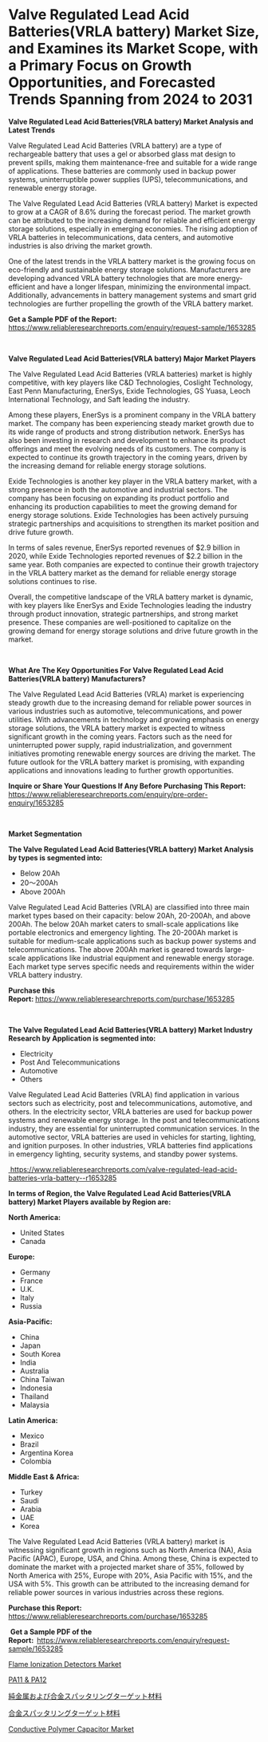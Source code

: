 <p><h1>Valve Regulated Lead Acid Batteries(VRLA battery) Market Size, and Examines its Market Scope, with a Primary Focus on Growth Opportunities, and Forecasted Trends Spanning from 2024 to 2031</h1></p><p><strong>Valve Regulated Lead Acid Batteries(VRLA battery) Market Analysis and Latest Trends</strong></p>
<p><p>Valve Regulated Lead Acid Batteries (VRLA battery) are a type of rechargeable battery that uses a gel or absorbed glass mat design to prevent spills, making them maintenance-free and suitable for a wide range of applications. These batteries are commonly used in backup power systems, uninterruptible power supplies (UPS), telecommunications, and renewable energy storage.</p><p>The Valve Regulated Lead Acid Batteries (VRLA battery) Market is expected to grow at a CAGR of 8.6% during the forecast period. The market growth can be attributed to the increasing demand for reliable and efficient energy storage solutions, especially in emerging economies. The rising adoption of VRLA batteries in telecommunications, data centers, and automotive industries is also driving the market growth.</p><p>One of the latest trends in the VRLA battery market is the growing focus on eco-friendly and sustainable energy storage solutions. Manufacturers are developing advanced VRLA battery technologies that are more energy-efficient and have a longer lifespan, minimizing the environmental impact. Additionally, advancements in battery management systems and smart grid technologies are further propelling the growth of the VRLA battery market.</p></p>
<p><strong>Get a Sample PDF of the Report:&nbsp;</strong> <a href="https://www.reliableresearchreports.com/enquiry/request-sample/1653285">https://www.reliableresearchreports.com/enquiry/request-sample/1653285</a></p>
<p>&nbsp;</p>
<p><strong>Valve Regulated Lead Acid Batteries(VRLA battery) Major Market Players</strong></p>
<p><p>The Valve Regulated Lead Acid Batteries (VRLA batteries) market is highly competitive, with key players like C&D Technologies, Coslight Technology, East Penn Manufacturing, EnerSys, Exide Technologies, GS Yuasa, Leoch International Technology, and Saft leading the industry. </p><p>Among these players, EnerSys is a prominent company in the VRLA battery market. The company has been experiencing steady market growth due to its wide range of products and strong distribution network. EnerSys has also been investing in research and development to enhance its product offerings and meet the evolving needs of its customers. The company is expected to continue its growth trajectory in the coming years, driven by the increasing demand for reliable energy storage solutions.</p><p>Exide Technologies is another key player in the VRLA battery market, with a strong presence in both the automotive and industrial sectors. The company has been focusing on expanding its product portfolio and enhancing its production capabilities to meet the growing demand for energy storage solutions. Exide Technologies has been actively pursuing strategic partnerships and acquisitions to strengthen its market position and drive future growth.</p><p>In terms of sales revenue, EnerSys reported revenues of $2.9 billion in 2020, while Exide Technologies reported revenues of $2.2 billion in the same year. Both companies are expected to continue their growth trajectory in the VRLA battery market as the demand for reliable energy storage solutions continues to rise.</p><p>Overall, the competitive landscape of the VRLA battery market is dynamic, with key players like EnerSys and Exide Technologies leading the industry through product innovation, strategic partnerships, and strong market presence. These companies are well-positioned to capitalize on the growing demand for energy storage solutions and drive future growth in the market.</p></p>
<p>&nbsp;</p>
<p><strong>What Are The Key Opportunities For Valve Regulated Lead Acid Batteries(VRLA battery) Manufacturers?</strong></p>
<p><p>The Valve Regulated Lead Acid Batteries (VRLA) market is experiencing steady growth due to the increasing demand for reliable power sources in various industries such as automotive, telecommunications, and power utilities. With advancements in technology and growing emphasis on energy storage solutions, the VRLA battery market is expected to witness significant growth in the coming years. Factors such as the need for uninterrupted power supply, rapid industrialization, and government initiatives promoting renewable energy sources are driving the market. The future outlook for the VRLA battery market is promising, with expanding applications and innovations leading to further growth opportunities.</p></p>
<p><strong>Inquire or Share Your Questions If Any Before Purchasing This Report:</strong> <a href="https://www.reliableresearchreports.com/enquiry/pre-order-enquiry/1653285">https://www.reliableresearchreports.com/enquiry/pre-order-enquiry/1653285</a></p>
<p>&nbsp;</p>
<p><strong>Market Segmentation</strong></p>
<p><strong>The Valve Regulated Lead Acid Batteries(VRLA battery) Market Analysis by types is segmented into:</strong></p>
<p><ul><li>Below 20Ah</li><li>20～200Ah</li><li>Above 200Ah</li></ul></p>
<p><p>Valve Regulated Lead Acid Batteries (VRLA) are classified into three main market types based on their capacity: below 20Ah, 20-200Ah, and above 200Ah. The below 20Ah market caters to small-scale applications like portable electronics and emergency lighting. The 20-200Ah market is suitable for medium-scale applications such as backup power systems and telecommunications. The above 200Ah market is geared towards large-scale applications like industrial equipment and renewable energy storage. Each market type serves specific needs and requirements within the wider VRLA battery industry.</p></p>
<p><strong>Purchase this Report:&nbsp;</strong><a href="https://www.reliableresearchreports.com/purchase/1653285">https://www.reliableresearchreports.com/purchase/1653285</a></p>
<p>&nbsp;</p>
<p><strong>The Valve Regulated Lead Acid Batteries(VRLA battery) Market Industry Research by Application is segmented into:</strong></p>
<p><ul><li>Electricity</li><li>Post And Telecommunications</li><li>Automotive</li><li>Others</li></ul></p>
<p><p>Valve Regulated Lead Acid Batteries (VRLA) find application in various sectors such as electricity, post and telecommunications, automotive, and others. In the electricity sector, VRLA batteries are used for backup power systems and renewable energy storage. In the post and telecommunications industry, they are essential for uninterrupted communication services. In the automotive sector, VRLA batteries are used in vehicles for starting, lighting, and ignition purposes. In other industries, VRLA batteries find applications in emergency lighting, security systems, and standby power systems.</p></p>
<p><a href="https://www.reliableresearchreports.com/valve-regulated-lead-acid-batteries-vrla-battery--r1653285">&nbsp;https://www.reliableresearchreports.com/valve-regulated-lead-acid-batteries-vrla-battery--r1653285</a></p>
<p><strong>In terms of Region, the Valve Regulated Lead Acid Batteries(VRLA battery) Market Players available by Region are:</strong></p>
<p>
    <p> <strong> North America: </strong>
        <ul>
            <li>United States</li>
            <li>Canada</li>
        </ul>
        </p> 
    <p> <strong> Europe: </strong>
        <ul>
            <li>Germany</li>
            <li>France</li>
            <li>U.K.</li>
            <li>Italy</li>
            <li>Russia</li>
        </ul>
        </p> 
    <p> <strong> Asia-Pacific: </strong>
        <ul>
            <li>China</li>
            <li>Japan</li>
            <li>South Korea</li>
            <li>India</li>
            <li>Australia</li>
            <li>China Taiwan</li>
            <li>Indonesia</li>
            <li>Thailand</li>
            <li>Malaysia</li>
        </ul>
        </p> 
    <p> <strong> Latin America: </strong>
        <ul>
            <li>Mexico</li>
            <li>Brazil</li>
            <li>Argentina Korea</li>
            <li>Colombia</li>
        </ul>
        </p> 
    <p> <strong> Middle East & Africa: </strong>
        <ul>
            <li>Turkey</li>
            <li>Saudi</li>
            <li>Arabia</li>
            <li>UAE</li>
            <li>Korea</li>
        </ul>
    </p>
    </p>
<p><p>The Valve Regulated Lead Acid Batteries (VRLA battery) market is witnessing significant growth in regions such as North America (NA), Asia Pacific (APAC), Europe, USA, and China. Among these, China is expected to dominate the market with a projected market share of 35%, followed by North America with 25%, Europe with 20%, Asia Pacific with 15%, and the USA with 5%. This growth can be attributed to the increasing demand for reliable power sources in various industries across these regions.</p></p>
<p><strong>Purchase this Report: </strong><a href="https://www.reliableresearchreports.com/purchase/1653285">https://www.reliableresearchreports.com/purchase/1653285</a></p>
<p>&nbsp;<strong>Get a Sample PDF of the Report:&nbsp;&nbsp;</strong><a href="https://www.reliableresearchreports.com/enquiry/request-sample/1653285">https://www.reliableresearchreports.com/enquiry/request-sample/1653285</a></p>
<p><strong></strong></p>
<p><p><a href="https://github.com/sleepman642/Market-Research-Report-List-1/blob/main/flame-ionization-detectors-market.md">Flame Ionization Detectors Market</a></p><p><a href="https://github.com/rrmadityapu/Market-Research-Report-List-1/blob/main/5159253157308.md">PA11 & PA12</a></p><p><a href="https://github.com/ddwcuskozol07187/Market-Research-Report-List-2/blob/main/6934090148107.md">純金属および合金スパッタリングターゲット材料</a></p><p><a href="https://github.com/xtkhtofdt934839/Market-Research-Report-List-2/blob/main/1364179148106.md">合金スパッタリングターゲット材料</a></p><p><a href="https://github.com/btwcqfvq34/Market-Research-Report-List-1/blob/main/conductive-polymer-capacitor-market.md">Conductive Polymer Capacitor Market</a></p></p>